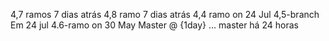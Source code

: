  4,7 ramos 7 dias atrás
 4,8 ramo 7 dias atrás
 4,4 ramo on 24 Jul
 4,5-branch Em 24 jul
 4.6-ramo on 30 May
 Master @ {1day} ... master há 24 horas
